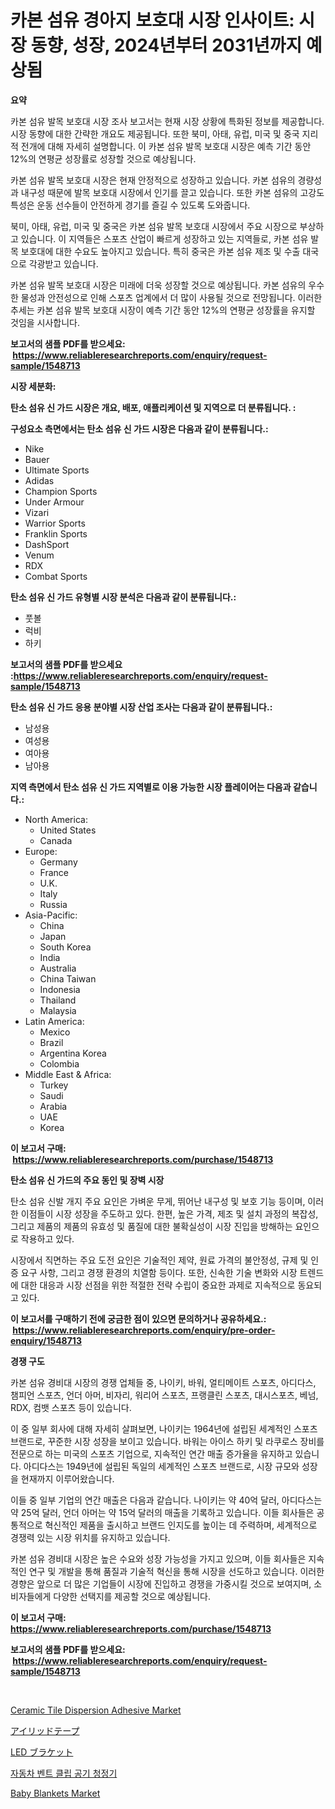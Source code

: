 <p><h1>카본 섬유 경아지 보호대 시장 인사이트: 시장 동향, 성장, 2024년부터 2031년까지 예상됨</h1></p><p><strong>요약</strong></p>
<p><p>카본 섬유 발목 보호대 시장 조사 보고서는 현재 시장 상황에 특화된 정보를 제공합니다. 시장 동향에 대한 간략한 개요도 제공됩니다. 또한 북미, 아태, 유럽, 미국 및 중국 지리적 전개에 대해 자세히 설명합니다. 이 카본 섬유 발목 보호대 시장은 예측 기간 동안 12%의 연평균 성장률로 성장할 것으로 예상됩니다.</p><p>카본 섬유 발목 보호대 시장은 현재 안정적으로 성장하고 있습니다. 카본 섬유의 경량성과 내구성 때문에 발목 보호대 시장에서 인기를 끌고 있습니다. 또한 카본 섬유의 고강도 특성은 운동 선수들이 안전하게 경기를 즐길 수 있도록 도와줍니다.</p><p>북미, 아태, 유럽, 미국 및 중국은 카본 섬유 발목 보호대 시장에서 주요 시장으로 부상하고 있습니다. 이 지역들은 스포츠 산업이 빠르게 성장하고 있는 지역들로, 카본 섬유 발목 보호대에 대한 수요도 높아지고 있습니다. 특히 중국은 카본 섬유 제조 및 수출 대국으로 각광받고 있습니다.</p><p>카본 섬유 발목 보호대 시장은 미래에 더욱 성장할 것으로 예상됩니다. 카본 섬유의 우수한 물성과 안전성으로 인해 스포츠 업계에서 더 많이 사용될 것으로 전망됩니다. 이러한 추세는 카본 섬유 발목 보호대 시장이 예측 기간 동안 12%의 연평균 성장률을 유지할 것임을 시사합니다.</p></p>
<p><strong>보고서의 샘플 PDF를 받으세요: &nbsp;<a href="https://www.reliableresearchreports.com/enquiry/request-sample/1548713">https://www.reliableresearchreports.com/enquiry/request-sample/1548713</a></strong></p>
<p><strong>시장 세분화:</strong></p>
<p><strong> 탄소 섬유 신 가드 시장은 개요, 배포, 애플리케이션 및 지역으로 더 분류됩니다. :</strong></p>
<p><strong>구성요소 측면에서는 탄소 섬유 신 가드 시장은 다음과 같이 분류됩니다.:</strong></p>
<p><ul><li>Nike</li><li>Bauer</li><li>Ultimate Sports</li><li>Adidas</li><li>Champion Sports</li><li>Under Armour</li><li>Vizari</li><li>Warrior Sports</li><li>Franklin Sports</li><li>DashSport</li><li>Venum</li><li>RDX</li><li>Combat Sports</li></ul></p>
<p><strong> 탄소 섬유 신 가드 유형별 시장 분석은 다음과 같이 분류됩니다.:</strong></p>
<p><ul><li>풋볼</li><li>럭비</li><li>하키</li></ul></p>
<p><strong>보고서의 샘플 PDF를 받으세요 :<a href="https://www.reliableresearchreports.com/enquiry/request-sample/1548713">https://www.reliableresearchreports.com/enquiry/request-sample/1548713</a></strong></p>
<p><strong> 탄소 섬유 신 가드 응용 분야별 시장 산업 조사는 다음과 같이 분류됩니다.:</strong></p>
<p><ul><li>남성용</li><li>여성용</li><li>여아용</li><li>남아용</li></ul></p>
<p><strong>지역 측면에서 탄소 섬유 신 가드 지역별로 이용 가능한 시장 플레이어는 다음과 같습니다.:</strong></p>
<p><ul>
    <li>
        North America:
        <ul>
            <li>United States</li>
            <li>Canada</li>
        </ul>
    </li>
    <li>
        Europe:
        <ul>
            <li>Germany</li>
            <li>France</li>
            <li>U.K.</li>
            <li>Italy</li>
            <li>Russia</li>
        </ul>
    </li>
    <li>
        Asia-Pacific:
        <ul>
            <li>China</li>
            <li>Japan</li>
            <li>South Korea</li>
            <li>India</li>
            <li>Australia</li>
            <li>China Taiwan</li>
            <li>Indonesia</li>
            <li>Thailand</li>
            <li>Malaysia</li>
        </ul>
    </li>
    <li>
        Latin America:
        <ul>
            <li>Mexico</li>
            <li>Brazil</li>
            <li>Argentina Korea</li>
            <li>Colombia</li>
        </ul>
    </li>
    <li>
        Middle East & Africa:
        <ul>
            <li>Turkey</li>
            <li>Saudi</li>
            <li>Arabia</li>
            <li>UAE</li>
            <li>Korea</li>
        </ul>
    </li>
    </ul></p>
<p><strong>이 보고서 구매: &nbsp;<a href="https://www.reliableresearchreports.com/purchase/1548713">https://www.reliableresearchreports.com/purchase/1548713</a></strong></p>
<p><strong>탄소 섬유 신 가드의 주요 동인 및 장벽 시장</strong></p>
<p><p>탄소 섬유 신발 개지 주요 요인은 가벼운 무게, 뛰어난 내구성 및 보호 기능 등이며, 이러한 이점들이 시장 성장을 주도하고 있다. 한편, 높은 가격, 제조 및 설치 과정의 복잡성, 그리고 제품의 제품의 유효성 및 품질에 대한 불확실성이 시장 진입을 방해하는 요인으로 작용하고 있다.</p><p>시장에서 직면하는 주요 도전 요인은 기술적인 제약, 원료 가격의 불안정성, 규제 및 인증 요구 사항, 그리고 경쟁 환경의 치열함 등이다. 또한, 신속한 기술 변화와 시장 트렌드에 대한 대응과 시장 선점을 위한 적절한 전략 수립이 중요한 과제로 지속적으로 동요되고 있다.</p></p>
<p><strong>이 보고서를 구매하기 전에 궁금한 점이 있으면 문의하거나 공유하세요.: &nbsp;<a href="https://www.reliableresearchreports.com/enquiry/pre-order-enquiry/1548713">https://www.reliableresearchreports.com/enquiry/pre-order-enquiry/1548713</a></strong></p>
<p><strong>경쟁 구도</strong></p>
<p><p>카본 섬유 경비대 시장의 경쟁 업체들 중, 나이키, 바워, 얼티메이트 스포츠, 아디다스, 챔피언 스포츠, 언더 아머, 비자리, 워리어 스포츠, 프랭클린 스포츠, 대시스포츠, 베넘, RDX, 컴뱃 스포츠 등이 있습니다. </p><p>이 중 일부 회사에 대해 자세히 살펴보면, 나이키는 1964년에 설립된 세계적인 스포츠 브랜드로, 꾸준한 시장 성장을 보이고 있습니다. 바워는 아이스 하키 및 라쿠로스 장비를 전문으로 하는 미국의 스포츠 기업으로, 지속적인 연간 매출 증가율을 유지하고 있습니다. 아디다스는 1949년에 설립된 독일의 세계적인 스포츠 브랜드로, 시장 규모와 성장을 현재까지 이루어왔습니다.</p><p>이들 중 일부 기업의 연간 매출은 다음과 같습니다. 나이키는 약 40억 달러, 아디다스는 약 25억 달러, 언더 아머는 약 15억 달러의 매출을 기록하고 있습니다. 이들 회사들은 공통적으로 혁신적인 제품을 출시하고 브랜드 인지도를 높이는 데 주력하며, 세계적으로 경쟁력 있는 시장 위치를 유지하고 있습니다.</p><p>카본 섬유 경비대 시장은 높은 수요와 성장 가능성을 가지고 있으며, 이들 회사들은 지속적인 연구 및 개발을 통해 품질과 기술적 혁신을 통해 시장을 선도하고 있습니다. 이러한 경향은 앞으로 더 많은 기업들이 시장에 진입하고 경쟁을 가중시킬 것으로 보여지며, 소비자들에게 다양한 선택지를 제공할 것으로 예상됩니다.</p></p>
<p><strong>이 보고서 구매: &nbsp; <a href="https://www.reliableresearchreports.com/purchase/1548713">https://www.reliableresearchreports.com/purchase/1548713</a></strong></p>
<p><strong>보고서의 샘플 PDF를 받으세요: &nbsp;<a href="https://www.reliableresearchreports.com/enquiry/request-sample/1548713">https://www.reliableresearchreports.com/enquiry/request-sample/1548713</a></strong><strong></strong></p>
<p>&nbsp;</p>
<p><p><a href="https://issuu.com/reportprime-2/docs/ceramic-tile-dispersion-adhesive-market-size-2030.">Ceramic Tile Dispersion Adhesive Market</a></p><p><a href="https://github.com/ihabdkwlxs948/Market-Research-Report-List-1/blob/main/1559213187321.md">アイリッドテープ</a></p><p><a href="https://medium.com/@myrticedare2023/led%E3%83%96%E3%83%A9%E3%82%B1%E3%83%83%E3%83%88%E5%B8%82%E5%A0%B4%E3%81%AE%E8%A6%8F%E6%A8%A1%E3%81%A8%E5%B8%82%E5%A0%B4%E5%8B%95%E5%90%91-%E5%AE%8C%E5%85%A8%E3%81%AA%E7%94%A3%E6%A5%AD%E6%A6%82%E8%A6%81-2024%E5%B9%B4%E3%81%8B%E3%82%892031%E5%B9%B4-eff7cf91e4ae">LED ブラケット</a></p><p><a href="https://github.com/hxzi07639916/Market-Research-Report-List-1/blob/main/2993531187196.md">자동차 벤트 클립 공기 청정기</a></p><p><a href="https://view.publitas.com/reportprime-1/baby-blankets-market-size-evaluating-its-market-trends-growth-and-projections-2024-2031/">Baby Blankets Market</a></p></p>